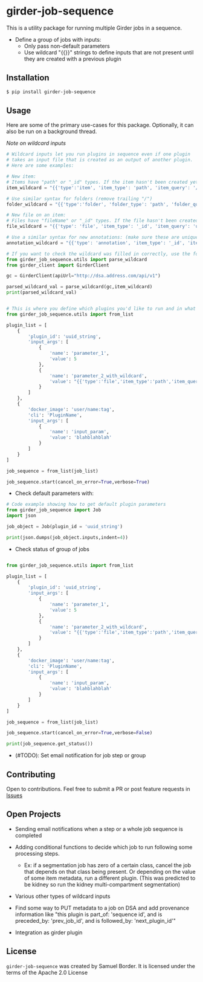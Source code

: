# girder-job-sequence

This is a utility package for running multiple Girder jobs in a sequence.

- Define a group of jobs with inputs:
    - Only pass non-default parameters
    - Use wildcard "{{}}" strings to define inputs that are not present until they are created with a previous plugin

## Installation
```bash
$ pip install girder-job-sequence
```


## Usage

Here are some of the primary use-cases for this package. Optionally, it can also be run on a background thread.

*Note on wildcard inputs*
```python
# Wildcard inputs let you run plugins in sequence even if one plugin 
# takes an input file that is created as an output of another plugin.
# Here are some examples:

# New item:
# Items have "path" or "_id" types. If the item hasn't been created yet, refer to it by /collection (or /user) path to that item and this will look for it.
item_wildcard = "{{'type':'item', 'item_type': 'path', 'item_query': '/collections/folder/item_name.ndpi'}}"

# Use similar syntax for folders (remove trailing "/")
folder_wildcard = "{{'type':'folder', 'folder_type': 'path', 'folder_query': '/collections/folder'}}"

# New file on an item:
# Files have "fileName" or "_id" types. If the file hasn't been created yet, refer to it using the information you would use to find the "item" that that file is attached to and use the "fileName" type with the name of the file as the "file_query".
file_wildcard = "{{'type': 'file', 'item_type': '_id', 'item_query': 'uuid_string_id', 'file_type': 'fileName', 'file_query': 'output_file.csv'}}"

# Use a similar syntax for new annotations: (make sure these are unique)
annotation_wildcard = "{{'type': 'annotation', 'item_type': '_id', 'item_query': 'uuid_string_id', 'annotation_type': 'annotationName', 'annotation_query': 'Name of Annotation'}}"

# If you want to check the wildcard was filled in correctly, use the following:
from girder_job_sequence.utils import parse_wildcard
from girder_client import GirderClient

gc = GirderClient(apiUrl="http://dsa.address.com/api/v1")

parsed_wildcard_val = parse_wildcard(gc,item_wildcard)
print(parsed_wildcard_val)

```

```python

# This is where you define which plugins you'd like to run and in what order
from girder_job_sequence.utils import from_list

plugin_list = [
    {
        'plugin_id': 'uuid_string',
        'input_args': [
            {
                'name': 'parameter_1',
                'value': 5
            },
            {
                'name': 'parameter_2_with_wildcard',
                'value': "{{'type':'file','item_type':'path','item_query':'/collections/path/to/item.svs','file_type':'fileName','file_query':'name_of_file.csv'}}"
            }
        ]
    },
    {
        'docker_image': 'user/name:tag',
        'cli': 'PluginName',
        'input_args': [
            {
                'name': 'input_param',
                'value': 'blahblahblah'
            }
        ]
    }
]

job_sequence = from_list(job_list)

job_sequence.start(cancel_on_error=True,verbose=True)


```
- Check default parameters with:

```python
# Code example showing how to get default plugin parameters
from girder_job_sequence import Job
import json

job_object = Job(plugin_id = 'uuid_string')

print(json.dumps(job_object.inputs,indent=4))

```

- Check status of group of jobs

```python

from girder_job_sequence.utils import from_list

plugin_list = [
    {
        'plugin_id': 'uuid_string',
        'input_args': [
            {
                'name': 'parameter_1',
                'value': 5
            },
            {
                'name': 'parameter_2_with_wildcard',
                'value': "{{'type':'file','item_type':'path','item_query':'/collections/path/to/item.svs','file_type':'fileName','file_query':'name_of_file.csv'}}"
            }
        ]
    },
    {
        'docker_image': 'user/name:tag',
        'cli': 'PluginName',
        'input_args': [
            {
                'name': 'input_param',
                'value': 'blahblahblah'
            }
        ]
    }
]

job_sequence = from_list(job_list)

job_sequence.start(cancel_on_error=True,verbose=False)

print(job_sequence.get_status())

```

- (#TODO): Set email notification for job step or group

## Contributing

Open to contributions. Feel free to submit a PR or post feature requests in [Issues](https://github.com/spborder/girder-job-sequence/issues)

## Open Projects

- Sending email notifications when a step or a whole job sequence is completed
- Adding conditional functions to decide which job to run following some processing steps.
    - Ex: if a segmentation job has zero of a certain class, cancel the job that depends on that class being present. Or depending on the value of some item metadata, run a different plugin. (This was predicted to be kidney so run the kidney multi-compartment segmentation)

- Various other types of wildcard inputs

- Find some way to PUT metadata to a job on DSA and add provenance information like "this plugin is part_of: 'sequence id', and is preceded_by: 'prev_job_id', and is followed_by: 'next_plugin_id'"

- Integration as girder plugin



## License
`girder-job-sequence` was created by Samuel Border. It is licensed under the terms of the Apache 2.0 License






